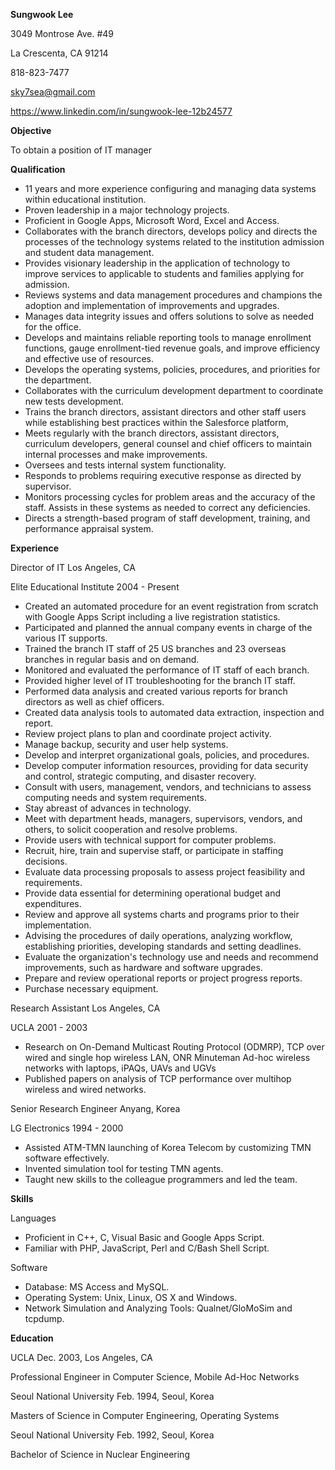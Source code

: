 **Sungwook Lee**

3049 Montrose Ave. #49

La Crescenta, CA 91214

818-823-7477

sky7sea@gmail.com

https://www.linkedin.com/in/sungwook-lee-12b24577

**Objective**

To obtain a position of IT manager

**Qualification**

- 11 years and more experience configuring and managing data systems within educational institution.
- Proven leadership in a major technology projects.
- Proficient in Google Apps, Microsoft Word, Excel and Access.
- Collaborates with the branch directors, develops policy and directs the processes of the technology systems related to the institution admission and student data management.
- Provides visionary leadership in the application of technology to improve services to applicable to students and families applying for admission.
- Reviews systems and data management procedures and champions the adoption and implementation of improvements and upgrades.
- Manages data integrity issues and offers solutions to solve as needed for the office.
- Develops and maintains reliable reporting tools to manage enrollment functions, gauge enrollment-tied revenue goals, and improve efficiency and effective use of resources.
- Develops the operating systems, policies, procedures, and priorities for the department.
- Collaborates with the curriculum development department to coordinate new tests development.
- Trains the branch directors, assistant directors and other staff users while establishing best practices within the Salesforce platform,
- Meets regularly with the branch directors, assistant directors, curriculum developers, general counsel and chief officers to maintain internal processes and make improvements.
- Oversees and tests internal system functionality.
- Responds to problems requiring executive response as directed by supervisor.
- Monitors processing cycles for problem areas and the accuracy of the staff.  Assists in these systems as needed to correct any deficiencies.
- Directs a strength-based program of staff development, training, and performance appraisal system.

**Experience**

Director of IT                                                                                        Los Angeles, CA

Elite Educational Institute                                                                        2004 - Present

- Created an automated procedure for an event registration from scratch with Google Apps Script including a live registration statistics.
- Participated and planned the annual company events in charge of the various IT supports.
- Trained the branch IT staff of 25 US branches and 23 overseas branches in regular basis and on demand.
- Monitored and evaluated the performance of IT staff of each branch.
- Provided higher level of IT troubleshooting for the branch IT staff.
- Performed data analysis and created various reports for branch directors as well as chief officers.
- Created data analysis tools to automated data extraction, inspection and report.
- Review project plans to plan and coordinate project activity.
- Manage backup, security and user help systems.
- Develop and interpret organizational goals, policies, and procedures.
- Develop computer information resources, providing for data security and control, strategic computing, and disaster recovery.
- Consult with users, management, vendors, and technicians to assess computing needs and system requirements.
- Stay abreast of advances in technology.
- Meet with department heads, managers, supervisors, vendors, and others, to solicit cooperation and resolve problems.
- Provide users with technical support for computer problems.
- Recruit, hire, train and supervise staff, or participate in staffing decisions.
- Evaluate data processing proposals to assess project feasibility and requirements.
- Provide data essential for determining operational budget and expenditures.
- Review and approve all systems charts and programs prior to their implementation.
- Advising the procedures of daily operations, analyzing workflow, establishing priorities, developing standards and setting deadlines.
- Evaluate the organization&#39;s technology use and needs and recommend improvements, such as hardware and software upgrades.
- Prepare and review operational reports or project progress reports.
- Purchase necessary equipment.

Research Assistant                                                                                Los Angeles, CA

UCLA                                                                                                2001 - 2003

- Research on On-Demand Multicast Routing Protocol (ODMRP),  TCP over wired and single hop wireless LAN, ONR Minuteman Ad-hoc wireless networks with laptops, iPAQs, UAVs and UGVs
- Published papers on analysis of TCP performance over multihop wireless and wired networks.

Senior Research Engineer                                                                        Anyang, Korea

LG Electronics                                                                                1994 - 2000

- Assisted ATM-TMN launching of Korea Telecom by customizing TMN software effectively.
- Invented simulation tool for testing TMN agents.
- Taught new skills to the colleague programmers and led the team.

**Skills**

Languages

- Proficient in C++, C, Visual Basic and Google Apps Script.
- Familiar with PHP, JavaScript, Perl and C/Bash Shell Script.

Software

- Database: MS Access and MySQL.
- Operating System: Unix, Linux, OS X and Windows.
- Network Simulation and Analyzing Tools: Qualnet/GloMoSim and tcpdump.

**Education**

UCLA                                                                                        Dec. 2003, Los Angeles, CA

Professional Engineer in Computer Science, Mobile Ad-Hoc Networks

Seoul National University                                                                Feb. 1994, Seoul, Korea

Masters of Science in Computer Engineering, Operating Systems

Seoul National University                                                                Feb. 1992, Seoul, Korea

Bachelor of Science in Nuclear Engineering
